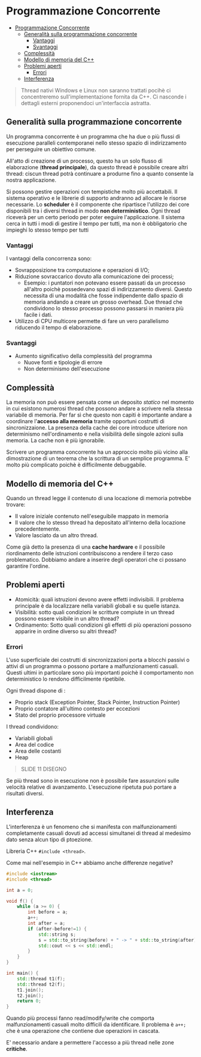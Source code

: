 # Programmazione Concorrente

- [Programmazione Concorrente](#Programmazione-Concorrente)
  - [Generalità sulla programmazione concorrente](#Generalit%C3%A0-sulla-programmazione-concorrente)
    - [Vantaggi](#Vantaggi)
    - [Svantaggi](#Svantaggi)
  - [Complessità](#Complessit%C3%A0)
  - [Modello di memoria del C++](#Modello-di-memoria-del-C)
  - [Problemi aperti](#Problemi-aperti)
    - [Errori](#Errori)
  - [Interferenza](#Interferenza)

> Thread nativi Windows e Linux non saranno trattati pocihè ci concentreremo sull'implementazione fornita da C++. Ci nasconde i dettagli esterni proponendoci un'interfaccia astratta.

## Generalità sulla programmazione concorrente

Un programma concorrente è un programma che ha due o più flussi di esecuzione paralleli contemporanei nello stesso spazio di indirizzamento per perseguire un obiettivo comune.

All'atto di creazione di un processo, questo ha un solo flusso di elaborazione (**thread principale**), da questo thread è possibile creare altri thread: ciscun thread potrà continuare a produrne fino a quanto consente la nostra applicazione.

Si possono gestire operazioni con tempistiche molto più accettabili. Il sistema operativo e le librerie di supporto andranno ad allocare le risorse necessarie. Lo **scheduler** è il componente che ripartisce l'utilizzo dei core disponibili tra i diversi thread in modo **non deterministico**. Ogni thread riceverà per un certo periodo per poter eeguire l'applicazione. Il sistema cerca in tutti i modi di gestire il tempo per tutti, ma non è obbligatorio che impieghi lo stesso tempo per tutti

### Vantaggi

I vantaggi della concorrenza sono:

- Sovrapposizione tra computazione e operazioni di I/O;
- Riduzione sovraccarico dovuto alla comunicazione dei processi;
  - Esempio: i puntatori non potevano essere passati da un processo all'altro poichè possedevano spazi di indirizzamento diversi. Questo necessita di una modalità che fosse indipendente dallo spazio di memoria andando a creare un grosso overhead. Due thread che condividono lo stesso processo possono passarsi in maniera più facile i dati.
- Utilizzo di CPU multicore permette di fare un vero parallelismo riducendo il tempo di elaborazione.

### Svantaggi

- Aumento significativo della complessità del programma
  - Nuove fonti e tipologie di errore
  - Non determinismo dell'esecuzione

## Complessità

La memoria non può essere pensata come un deposito *statico* nel momento in cui esistono numerosi thread che possono andare a scrivere nella stessa variabile di memoria.
Per far sì che questo non capiti è importante andare a coordinare l'**accesso alla memoria** tramite opportuni costrutti di sincronizzaione. La presenza della cache dei core introduce ulteriore non determinismo nell'ordinamento e nella visibilità delle singole azioni sulla memoria. La cache non è più ignorabile.

Scrivere un programma concorrente ha un approccio molto più vicino alla dimostrazione di un teorema che la scrittura di un semplice programma. E' molto più complicato poichè è difficilmente debuggabile.

## Modello di memoria del C++

Quando un thread legge il contenuto di una locazione di memoria potrebbe trovare:

- Il valore iniziale contenuto nell'eseguibile mappato in memoria
- Il valore che lo stesso thread ha depositato all'interno della locazione precedentemente.
- Valore lasciato da un altro thread.

Come già detto la presenza di una **cache hardware** e il possibile riordinamento delle istruzioni contribuiscono a rendere il terzo caso problematico. Dobbiamo andare a inserire degli operatori che ci possano garantire l'ordine.

## Problemi aperti

- Atomicità: quali istruzioni devono avere effetti indivisibili. Il problema principale è da localizzare nella variabili globali e su quelle istanza.
- Visibilità: sotto quali condizioni le scritture compiute in un thread possono essere visibile in un altro thread?
- Ordinamento: Sotto quali condizioni gli effetti di più operazioni possono apparire in ordine diverso su altri thread?

### Errori

L'uso superficiale dei costrutti di sincronizzazioni porta a blocchi passivi o attivi di un programma o possono portare a malfunzionamenti casuali. Questi ultimi in particolare sono più importanti poichè il comportamento non deterministico lo rendono difficilmente ripetibile.

Ogni thread dispone di :

- Proprio stack (Exception Pointer, Stack Pointer, Instruction Pointer)
- Proprio contatore all'ultimo contesto per eccezioni
- Stato del proprio processore virtuale

I thread condividono:

- Variabili globali
- Area del codice
- Area delle costanti
- Heap

> SLIDE 11 DISEGNO

Se più thread sono in esecuzione non è possibile fare assunzioni sulle velocità relative di avanzamento. L'esecuzione ripetuta può portare a risultati diversi.

## Interferenza

L'interferenza è un fenomeno che si manifesta con malfunzionamenti completamente casuali dovuti ad accessi simultanei di thread al medesimo dato senza alcun tipo di ptoezione.

Libreria C++ `#include <thread>`.

Come mai nell'esempio in C++ abbiamo anche differenze negative?

```c++
#include <iostream>
#include <thread>

int a = 0;

void f() {
    while (a >= 0) {
        int before = a;
        a++;
        int after = a;
        if (after-before!=1) {
            std::string s;
            s = std::to_string(before) + " -> " + std::to_string(after) + "(" + std::to_string(after-before) + ")";
            std::cout << s << std::endl;
        }
    }
}

int main() {
    std::thread t1(f);
    std::thread t2(f);
    t1.join();
    t2.join();
    return 0;
}
```
Quando più processi fanno read/modify/write che comporta malfunzionamenti casuali molto difficili da identificare. Il problema è `a++;` che è una operazione che contiene due operazioni in cascata.

E' necessario andare a permettere l'accesso a più thread nelle zone **critiche**.
